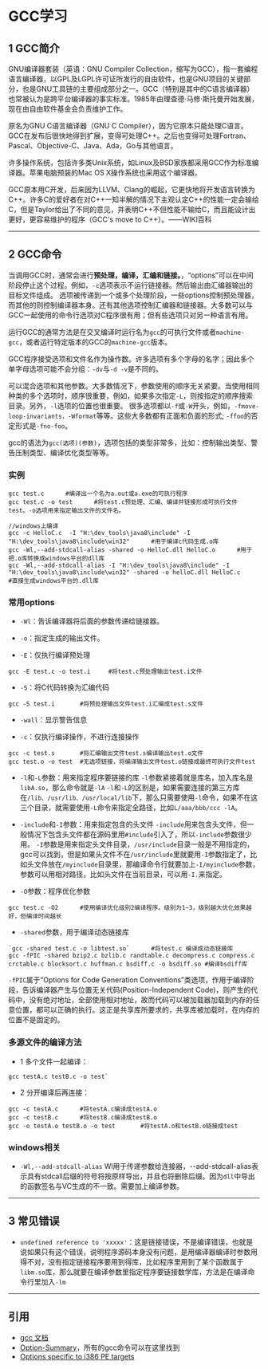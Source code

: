 # GCC学习

## 1 GCC简介

GNU编译器套装（英语：GNU Compiler Collection，缩写为GCC），指一套编程语言编译器，以GPL及LGPL许可证所发行的自由软件，也是GNU项目的关键部分，也是GNU工具链的主要组成部分之一。GCC（特别是其中的C语言编译器）也常被认为是跨平台编译器的事实标准。1985年由理查德·马修·斯托曼开始发展，现在由自由软件基金会负责维护工作。

原名为GNU C语言编译器（GNU C Compiler），因为它原本只能处理C语言。GCC在发布后很快地得到扩展，变得可处理C++。之后也变得可处理Fortran、Pascal、Objective-C、Java、Ada，Go与其他语言。

许多操作系统，包括许多类Unix系统，如Linux及BSD家族都采用GCC作为标准编译器。苹果电脑预装的Mac OS X操作系统也采用这个编译器。

GCC原本用C开发，后来因为LLVM、Clang的崛起，它更快地将开发语言转换为C++。许多C的爱好者在对C++一知半解的情况下主观认定C++的性能一定会输给C，但是Taylor给出了不同的意见，并表明C++不但性能不输给C，而且能设计出更好，更容易维护的程序（GCC's move to C++）。——WIKI百科


---
## 2 GCC命令

当调用GCC时，通常会进行**预处理，编译，汇编和链接。**，“options”可以在中间阶段停止这个过程。例如，`-c`选项表示不运行链接器。然后输出由汇编器输出的目标文件组成。
选项被传递到一个或多个处理阶段，一些options控制预处理器，而其他的则控制编译器本身。还有其他选项控制汇编器和链接器。大多数可以与GCC一起使用的命令行选项对C程序很有用；但有些选项只对另一种语言有用。

运行GCC的通常方法是在交叉编译时运行名为`gcc`的可执行文件或者`machine-gcc`，或者运行特定版本的GCC的`machine-gcc`版本。

GCC程序接受选项和文件名作为操作数。许多选项有多个字母的名字；因此多个单字母选项可能不会分组：`-dv`与`-d -v`是不同的。

可以混合选项和其他参数。大多数情况下，参数使用的顺序无关紧要。当使用相同种类的多个选项时，顺序很重要，例如，如果多次指定`-L`，则按指定的顺序搜索目录。另外，`-l`选项的位置也很重要。
很多选项都以`-f`或`-W`开头，例如，`-fmove-loop-invariants，-Wformat`等等。这些大多数都有正面和负面的形式; `-ffoo`的否定形式是`-fno-foo`。


gcc的语法为`gcc(选项)(参数)`，选项包括的类型非常多，比如：控制输出类型、警告压制类型、编译优化类型等等。


### 实例

```Shell
gcc test.c      #编译出一个名为a.out或a.exe的可执行程序
gcc test.c -o test      #将test.c预处理、汇编、编译并链接形成可执行文件test。-o选项用来指定输出文件的文件名。

//windows上编译
gcc -c HelloC.c  -I "H:\dev_tools\java8\include" -I "H:\dev_tools\java8\include\win32"      #用于编译c代码生成.o库
gcc -Wl,--add-stdcall-alias -shared -o HelloC.dll HelloC.o      #用于把.o库转换成windows平台的dll库
gcc -Wl,--add-stdcall-alias -I "H:\dev_tools\java8\include" -I "H:\dev_tools\java8\include\win32" -shared -o helloC.dll HelloC.c        #直接生成windows平台的.dll库
```

### 常用options

- `-Wl`：告诉编译器将后面的参数传递给链接器。

- `-o`：指定生成的输出文件。

- `-E`：仅执行编译预处理
```Shell
gcc -E test.c -o test.i     #将test.c预处理输出test.i文件
```

- `-S`：将C代码转换为汇编代码
```Shell
gcc -S test.i       #将预处理输出文件test.i汇编成test.s文件
```

- `-wall`：显示警告信息

- `-c`：仅执行编译操作，不进行连接操作
```Shell
gcc -c test.s       #将汇编输出文件test.s编译输出test.o文件
gcc test.o -o test  #无选项链接，将编译输出文件test.o链接成最终可执行文件test
```


- `-l`和`-L`参数：用来指定程序要链接的库
`-l`参数紧接着就是库名，加入库名是`libA.so`，那么命令就是`-lA`
`-l`和`-L`的区别是，如果需要连接的第三方库在`/lib、/usr/lib、/usr/local/lib`下，那么只需要使用`-l`命令，如果不在这三个目录，就需要使用`-L`命令来指定全路径，比如`L/aaa/bbb/ccc -lA`。

- `-include`和`-I`参数：用来指定包含的头文件
`-include`用来包含头文件，但一般情况下包含头文件都在源码里用`#include`引入了，所以`-include`参数很少用。
`-I`参数是用来指定头文件目录，`/usr/include`目录一般是不用指定的，gcc可以找到，但是如果头文件不在`/usr/include`里就要用`-I`参数指定了，比如头文件放在`/myinclude`目录里，那编译命令行就要加上`-I/myinclude`参数，参数可以用相对路径，比如头文件在当前目录，可以用`-I.`来指定。

- `-O`参数：程序优化参数
```Shell
gcc test.c -O2      #使用编译优化级别2编译程序。级别为1~3，级别越大优化效果越好，但编译时间越长
```


- `-shared`参数，用于编译动态链接库
```Shell
`gcc -shared test.c -o libtest.so`      #将test.c 编译成动态链接库
gcc -fPIC -shared bzip2.c bzlib.c randtable.c decompress.c compress.c crctable.c blocksort.c huffman.c bsdiff.c -o bsdiff.so #编译bsdiff库
```
`-fPIC`属于“Options for Code Generation Conventions”类选项，作用于编译阶段，告诉编译器产生与位置无关代码(Position-Independent Code)，则产生的代码中，没有绝对地址，全部使用相对地址，故而代码可以被加载器加载到内存的任意位置，都可以正确的执行。这正是共享库所要求的，共享库被加载时，在内存的位置不是固定的。

### 多源文件的编译方法

- 1 多个文件一起编译：
```Shell
gcc testA.c testB.c -o test`
```

- 2 分开编译后再连接：

```Shell
gcc -c testA.c      #将testA.c编译成testA.o
gcc -c testB.c      #将testB.c编译成testB.o
gcc -o testA.o testB.o -o test       #将testA.o和testB.o链接成test
```

### windows相关

- `-Wl,--add-stdcall-alias`
Wl用于传递参数给连接器，--add-stdcall-alias表示具有stdcall后缀的符号将按原样导出，并且也将删除后缀。因为`dll`中导出的函数签名与VC生成的不一致。需要加上编译参数。


---
## 3 常见错误

- `undefined reference to 'xxxxx'`：这是链接错误，不是编译错误，也就是说如果只有这个错误，说明程序源码本身没有问题，是用编译器编译时参数用得不对，没有指定链接程序要用到得库，比如程序里用到了某个函数属于`libm.so`库，那么就要在编译参数里指定程序要链接数学库，方法是在编译命令行里加入`-lm`

---
## 引用

- [gcc 文档](https://gcc.gnu.org/onlinedocs/gcc-6.3.0/gcc/Invoking-GCC.html#Invoking-GCC)
- [Option-Summary](https://gcc.gnu.org/onlinedocs/gcc-6.3.0/gcc/Option-Summary.html#Option-Summary)，所有的gcc命令可以在这里找到
- [Options specific to i386 PE targets](http://www.delorie.com/gnu/docs/binutils/ld_4.html)